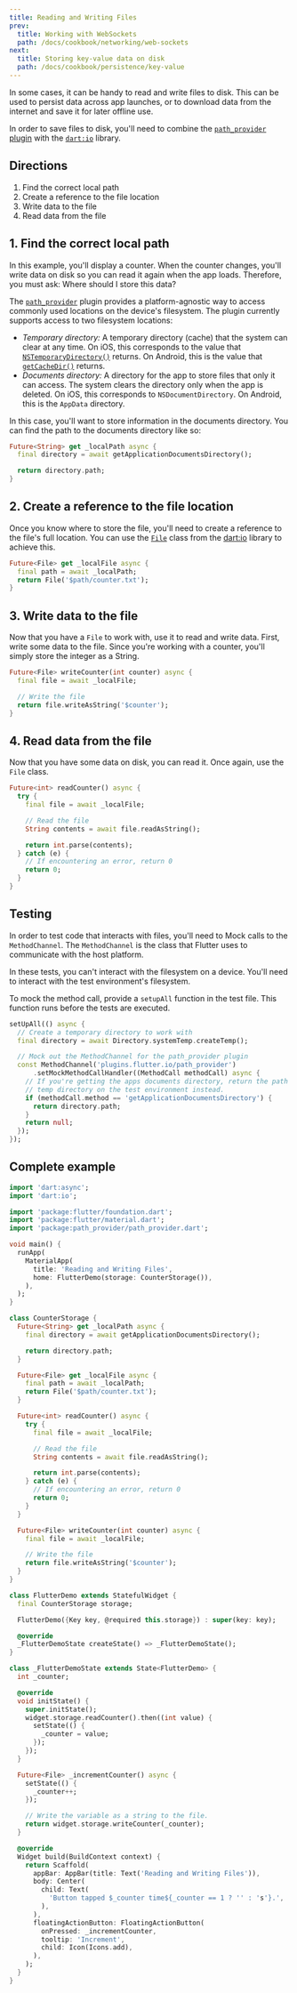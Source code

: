 ```yaml
---
title: Reading and Writing Files
prev:
  title: Working with WebSockets
  path: /docs/cookbook/networking/web-sockets
next:
  title: Storing key-value data on disk
  path: /docs/cookbook/persistence/key-value
---
```


In some cases, it can be handy to read and write files to disk.
This can be used to persist data across app launches,
or to download data from the internet and save it for later offline use.

In order to save files to disk, you'll need to combine the
[`path_provider` plugin]({{site.pub-pkg}}/path_provider) with
the [`dart:io`]({{site.api}}/flutter/dart-io/dart-io-library.html)
library.

## Directions

  1. Find the correct local path
  2. Create a reference to the file location
  3. Write data to the file
  4. Read data from the file

## 1. Find the correct local path

In this example, you'll display a counter. When the counter changes, you'll
write data on disk so you can read it again when the app loads.
Therefore, you must ask: Where should I store this data?

The [`path_provider`]({{site.pub}}/packages/path_provider) plugin
provides a platform-agnostic way to access commonly used locations on the
device's filesystem. The plugin currently supports access to two filesystem
locations:

  * *Temporary directory:* A temporary directory (cache) that the system can
  clear at any time. On iOS, this corresponds to the value that
  [`NSTemporaryDirectory()`](https://developer.apple.com/reference/foundation/1409211-nstemporarydirectory)
  returns. On Android, this is the value that
  [`getCacheDir()`]({{site.android-dev}}/reference/android/content/Context#getCacheDir())
  returns.
  * *Documents directory:* A directory for the app to store files that only
  it can access. The system clears the directory only when the app is deleted.
  On iOS, this corresponds to `NSDocumentDirectory`. On Android, this is the
  `AppData` directory.

In this case, you'll want to store information in the documents directory.
You can find the path to the documents directory like so:

<!-- skip -->
```dart
Future<String> get _localPath async {
  final directory = await getApplicationDocumentsDirectory();

  return directory.path;
}
```

## 2. Create a reference to the file location

Once you know where to store the file, you'll need to create a reference to the
file's full location. You can use the
[`File`]({{site.api}}/flutter/dart-io/File-class.html)
class from the [dart:io]({{site.api}}/flutter/dart-io/dart-io-library.html)
library to achieve this.

<!-- skip -->
```dart
Future<File> get _localFile async {
  final path = await _localPath;
  return File('$path/counter.txt');
}
```

## 3. Write data to the file

Now that you have a `File` to work with, use it to read and write data.
First, write some data to the file. Since you're working with a counter,
you'll simply store the integer as a String.

<!-- skip -->
```dart
Future<File> writeCounter(int counter) async {
  final file = await _localFile;

  // Write the file
  return file.writeAsString('$counter');
}
```

## 4. Read data from the file

Now that you have some data on disk, you can read it.
Once again, use the `File` class.

<!-- skip -->
```dart
Future<int> readCounter() async {
  try {
    final file = await _localFile;

    // Read the file
    String contents = await file.readAsString();

    return int.parse(contents);
  } catch (e) {
    // If encountering an error, return 0
    return 0;
  }
}
```

## Testing

In order to test code that interacts with files, you'll need to Mock calls to
the `MethodChannel`. The `MethodChannel` is the class that Flutter uses to
communicate with the host platform.

In these tests, you can't interact with the filesystem on a device.
You'll need to interact with the test environment's filesystem.

To mock the method call, provide a `setupAll` function in the test file.
This function runs before the tests are executed.

<!-- skip -->
```dart
setUpAll(() async {
  // Create a temporary directory to work with
  final directory = await Directory.systemTemp.createTemp();

  // Mock out the MethodChannel for the path_provider plugin
  const MethodChannel('plugins.flutter.io/path_provider')
      .setMockMethodCallHandler((MethodCall methodCall) async {
    // If you're getting the apps documents directory, return the path to the
    // temp directory on the test environment instead.
    if (methodCall.method == 'getApplicationDocumentsDirectory') {
      return directory.path;
    }
    return null;
  });
});
```

## Complete example

```dart
import 'dart:async';
import 'dart:io';

import 'package:flutter/foundation.dart';
import 'package:flutter/material.dart';
import 'package:path_provider/path_provider.dart';

void main() {
  runApp(
    MaterialApp(
      title: 'Reading and Writing Files',
      home: FlutterDemo(storage: CounterStorage()),
    ),
  );
}

class CounterStorage {
  Future<String> get _localPath async {
    final directory = await getApplicationDocumentsDirectory();

    return directory.path;
  }

  Future<File> get _localFile async {
    final path = await _localPath;
    return File('$path/counter.txt');
  }

  Future<int> readCounter() async {
    try {
      final file = await _localFile;

      // Read the file
      String contents = await file.readAsString();

      return int.parse(contents);
    } catch (e) {
      // If encountering an error, return 0
      return 0;
    }
  }

  Future<File> writeCounter(int counter) async {
    final file = await _localFile;

    // Write the file
    return file.writeAsString('$counter');
  }
}

class FlutterDemo extends StatefulWidget {
  final CounterStorage storage;

  FlutterDemo({Key key, @required this.storage}) : super(key: key);

  @override
  _FlutterDemoState createState() => _FlutterDemoState();
}

class _FlutterDemoState extends State<FlutterDemo> {
  int _counter;

  @override
  void initState() {
    super.initState();
    widget.storage.readCounter().then((int value) {
      setState(() {
        _counter = value;
      });
    });
  }

  Future<File> _incrementCounter() async {
    setState(() {
      _counter++;
    });

    // Write the variable as a string to the file.
    return widget.storage.writeCounter(_counter);
  }

  @override
  Widget build(BuildContext context) {
    return Scaffold(
      appBar: AppBar(title: Text('Reading and Writing Files')),
      body: Center(
        child: Text(
          'Button tapped $_counter time${_counter == 1 ? '' : 's'}.',
        ),
      ),
      floatingActionButton: FloatingActionButton(
        onPressed: _incrementCounter,
        tooltip: 'Increment',
        child: Icon(Icons.add),
      ),
    );
  }
}
```
